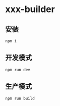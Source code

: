 # xxx-builder

## 安装
```shell
npm i
```

## 开发模式
```shell
npm run dev
```

## 生产模式
```shell
npm run build
```
